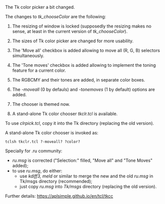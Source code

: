The Tk color picker a bit changed.


The changes to *tk_chooseColor* are the following:

1. The resizing of window is locked (supposedly the resizing makes no sense,
   at least in the current version of *tk_chooseColor*).

2. The sizes of Tk color picker are changed for more usability.

3. The 'Move all' checkbox is added allowing to move all (R, G, B) selectors
   simultaneously.

4. The 'Tone moves' checkbox is added allowing to implement the toning feature
   for a current color.

5. The RGBCMY and their tones are added, in separate color boxes.

6. The *-moveall* (0 by defauls) and *-tonemoves* (1 by default) options are added.

7. The chooser is themed now.

8. A stand-alone Tk color chooser *tkclr.tcl* is available.

To use *clrpick.tcl*, copy it into the Tk directory (replacing the old version).

A stand-alone Tk color chooser is invoked as:

 `tclsh tkclr.tcl ?-moveall? ?color?`

Specially for .ru community:

  * *ru.msg* is corrected ("Selection:" filled, "Move all" and "Tone Moves"
   added);
  * to use *ru.msg*, do either:
     * use *kdiff3, meld* or similar to merge the new and the old *ru.msg* in
       Tk/msgs directory (recommended);
     * just copy *ru.msg* into *Tk/msgs* directory (replacing the old version).


Further details:
 https://aplsimple.github.io/en/tcl/tkcc

